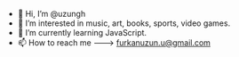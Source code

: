 - 👋 Hi, I’m @uzungh
- 👀 I’m interested in music, art, books, sports, video games.
- 🌱 I’m currently learning JavaScript.
- 📫 How to reach me ---> furkanuzun.u@gmail.com

<!---
uzungh/uzungh is a ✨ special ✨ repository because its `README.md` (this file) appears on your GitHub profile.
You can click the Preview link to take a look at your changes.
--->
